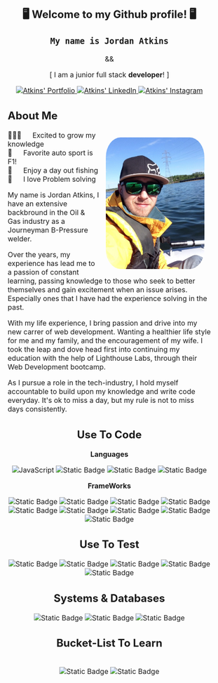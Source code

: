 <section style="font-size: 16px;" align="center">
  <section>
  <h2>
    🖥️ Welcome to my Github profile! 🖥️
  </h2>

  <h3>
    <samp>My name is Jordan Atkins</samp>
  </h3>
  <p> && </p>
  <p>[ I am a junior full stack <strong>developer</strong>! ]</p>

  <p>
    <a href="https://atkinss1.github.io/portfolio/" target="blank">
      <img alt="Atkins' Portfolio" src="https://img.shields.io/badge/Portfolio-red?style=for-the-badge&logo=Proto.io&logoColor=white">
    </a>
    <a href="https://www.linkedin.com/in/atkins-jordan/">
      <img alt="Atkins' LinkedIn" src="https://img.shields.io/badge/LinkedIn-0762C8?style=for-the-badge&logo=LinkedIn">
    </a>
    <a href="https://www.instagram.com/atkinsz/">
      <img alt="Atkins' Instagram" src="https://img.shields.io/badge/Instagram-fd1d1d?style=for-the-badge&logo=Instagram&logoColor=white">
    </a>
  </p>
  </section>
  <section style="margin-inline: 20px;font-family: Inter; font-size: 16px;" align="left">
  <h2>About Me</h2>
  <p>
    <img align="right" width="auto" height="300" style="border-radius: 15%; margin: 15px;" alt="Atkins" src="./public/images/github_profile.jpg">
    
  🧑🏼‍💻 &emsp; Excited to grow my knowledge<br>
  🚗 &emsp; Favorite auto sport is F1!<br>
  🎣 &emsp; Enjoy a day out fishing<br>
  🧩 &emsp; I love Problem solving<br>
  </p>

  <p>My name is Jordan Atkins, I have an extensive backbround in the Oil & Gas industry as a Journeyman B-Pressure welder.</p>

  <p>Over the years, my experience has lead me to a passion of constant learning, passing knowledge to those who seek to better themselves and gain excitement when an issue arises. Especially ones that I have had the experience solving in the past.</p>

  <p>With my life experience, I bring passion and drive into my new carrer of web development. Wanting a healthier life style for me and my family, and the encouragement of my wife. I took the leap and dove head first into continuing my education with the help of Lighthouse Labs, through their Web Development bootcamp.</p>

   <p>As I pursue a role in the tech-industry, I hold myself accountable to build upon my knowledge and write code everyday. It's ok to miss a day, but my rule is not to miss days consistently.</p>
  </section>

<h2>Use To Code</h2>
  <p><strong>Languages</strong></p>
  <img alt="JavaScript" src="https://img.shields.io/badge/JavaScript-black?style=for-the-badge&logo=JavaScript&labelColor=black&color=f7df1e">
  <img alt="Static Badge" src="https://img.shields.io/badge/Ruby-red?style=for-the-badge&logo=Ruby&logoColor=e0115f&labelColor=black&color=e0115f">
  <img alt="Static Badge" src="https://img.shields.io/badge/HTML-white?style=for-the-badge&logo=HTML5&logoColor=yellow&labelColor=black&color=grey">
  <img alt="Static Badge" src="https://img.shields.io/badge/CSS-white?style=for-the-badge&logo=CSS3&logoColor=white&labelColor=black&color=blue">

  <br>

  <p><strong>FrameWorks</strong></p>
  <img alt="Static Badge" src="https://img.shields.io/badge/React_Js-61DBFB?style=for-the-badge&logo=React&logoColor=61DBFB&labelColor=black&color=61DBFB">
  <img alt="Static Badge" src="https://img.shields.io/badge/Node_Js-3C873A?style=for-the-badge&logo=Node.js&logoColor=3C873A&labelColor=black&color=3C873A">
  <img alt="Static Badge" src="https://img.shields.io/badge/Ajax-yellow?style=for-the-badge">
  <img alt="Static Badge" src="https://img.shields.io/badge/Express-3C873A?style=for-the-badge&logo=Express&labelColor=black">
  <img alt="Static Badge" src="https://img.shields.io/badge/EJS-yellow?style=for-the-badge&logo=EJS&labelColor=black">
  <img alt="Static Badge" src="https://img.shields.io/badge/jQuery-f7df1e?style=for-the-badge&logo=jQuery&logoColor=f7df1e&labelColor=black">
  <img alt="Static Badge" src="https://img.shields.io/badge/Bootstrap-553C7B?style=for-the-badge&logo=Bootstrap&logoColor=553C7B&labelColor=black">
  <img alt="Static Badge" src="https://img.shields.io/badge/Ruby_on_rails-CC0000?style=for-the-badge&logo=Ruby%20On%20Rails&logoColor=CC0000&labelColor=black">
  <img alt="Static Badge" src="https://img.shields.io/badge/Sass-CD6799?style=for-the-badge&logo=Sass&logoColor=CD6799&labelColor=black">
  
  <br>


<h2>Use To Test</h2>

<img alt="Static Badge" src="https://img.shields.io/badge/Cypress-white?style=for-the-badge&logo=Cypress&logoColor=white&labelColor=black">
<img alt="Static Badge" src="https://img.shields.io/badge/Rspec-e0115f?style=for-the-badge&logo=Ruby&logoColor=e0115f&labelColor=black">
<img alt="Static Badge" src="https://img.shields.io/badge/Jest-black?style=for-the-badge&logo=Jest&logoColor=yellow&labelColor=black">
<img alt="Static Badge" src="https://img.shields.io/badge/Mocha-8D6748?style=for-the-badge&logo=Mocha&logoColor=8D6748&labelColor=black">
<img alt="Static Badge" src="https://img.shields.io/badge/Chai-FFA203?style=for-the-badge&logo=Chai&logoColor=FFA203&labelColor=black">

<br>

<h2>Systems & Databases</h2>

<img alt="Static Badge" src="https://img.shields.io/badge/PostgreSQL-008bb9?style=for-the-badge&logo=PostgreSQL&logoColor=008bb9&labelColor=black">
<img alt="Static Badge" src="https://img.shields.io/badge/Supabase-yellow?style=for-the-badge&logo=Supabase&logoColor=yellow&labelColor=black">
<img alt="Static Badge" src="https://img.shields.io/badge/Git-4183C4?style=for-the-badge&logo=Git&logoColor=4183C4&labelColor=black">

<br>

<h2>Bucket-List To Learn</h2>
<br>
<img alt="Static Badge" src="https://img.shields.io/badge/TypeScript-F0DB4F?style=for-the-badge&logo=TypeScript&logoColor=F0DB4F&labelColor=black">

<img alt="Static Badge" src="https://img.shields.io/badge/Python-4584b6?style=for-the-badge&logo=Python&logoColor=4584b6&labelColor=black">

</section>
